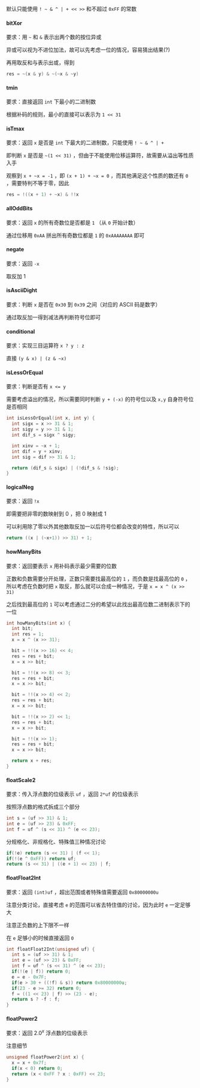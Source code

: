 默认只能使用 `! ~ & ^ | + << >>` 和不超过 `0xFF` 的常数
#### bitXor

要求：用 `~` 和 `&` 表示出两个数的按位异或

异或可以视为不进位加法，故可以先考虑一位的情况，容易猜出结果(?)

再用取反和与表示出或，得到

```cpp
res = ~(x & y) & ~(~x & ~y)
```

#### tmin

要求：直接返回 `int` 下最小的二进制数

根据补码的规则，最小的直接可以表示为 `1 << 31` 

#### isTmax

要求：返回 `x` 是否是 `int` 下最大的二进制数，只能使用 `! ~ & ^ | +` 

即判断 `x` 是否是 `~(1 << 31)` ，但由于不能使用位移运算符，故需要从溢出等性质入手

观察到 `x + ~x = -1` ，即 `(x + 1) + ~x = 0` ，而其他满足这个性质的数还有 `0` ，需要特判不等于零，因此

```cpp
res = !((x + 1) + ~x) & !!x
```

#### allOddBits

要求：返回 `x` 的所有奇数位是否都是 `1` （从 `0` 开始计数）

通过位移用 `0xAA` 拼出所有奇数位都是 `1` 的 `0xAAAAAAAA` 即可

#### negate

要求：返回 `-x` 

取反加 $1$ 

#### isAsciiDight

要求：判断 `x` 是否在 `0x30` 到 `0x39` 之间（对应的 ASCII 码是数字）

通过取反加一得到减法再判断符号位即可

#### conditional

要求：实现三目运算符 `x ? y : z` 

直接 `(y & x) | (z & ~x)` 

#### isLessOrEqual

要求：判断是否有 `x <= y` 

需要考虑溢出的情况，所以需要同时判断 `y + (-x)` 的符号位以及 `x,y` 自身符号位是否相同

```cpp
int isLessOrEqual(int x, int y) {
  int sigx = x >> 31 & 1;
  int sigy = y >> 31 & 1;
  int dif_s = sigx ^ sigy;

  int xinv = ~x + 1;
  int dif = y + xinv;
  int sig = dif >> 31 & 1;

  return (dif_s & sigx) | (!dif_s & !sig);
}
```

#### logicalNeg

要求：返回 `!x` 

即需要把非零的数映射到 $0$ ，把 $0$ 映射成 $1$ 

可以利用除了零以外其他数取反加一以后符号位都会改变的特性，所以可以

```cpp
return ((x | (~x+1)) >> 31) + 1;
```

#### howManyBits

要求：返回要表示 `x` 用补码表示最少需要的位数

正数和负数需要分开处理，正数只需要找最高位的 `1` ，而负数是找最高位的 `0` ，所以考虑在负数时把 `x` 取反，那么就可以合成一种情况，于是 `x = x ^ (x >> 31)` 

之后找到最高位的 `1` 可以考虑通过二分的希望以此找出最高位数二进制表示下的一位

```cpp
int howManyBits(int x) {
  int bit;
  int res = 1;
  x = x ^ (x >> 31);

  bit = !!(x >> 16) << 4;
  res = res + bit;
  x = x >> bit;

  bit = !!(x >> 8) << 3;
  res = res + bit;
  x = x >> bit;

  bit = !!(x >> 4) << 2;
  res = res + bit;
  x = x >> bit;

  bit = !!(x >> 2) << 1;
  res = res + bit;
  x = x >> bit;

  bit = !!(x >> 1);
  res = res + bit;
  x = x >> bit;

  return x + res;
}
```

#### floatScale2

要求：传入浮点数的位级表示 `uf` ，返回 `2*uf` 的位级表示

按照浮点数的格式拆成三个部分

```cpp
int s = (uf >> 31) & 1;
int e = (uf >> 23) & 0xFF;
int f = uf ^ (s << 31) ^ (e << 23);
```

分规格化、非规格化、特殊值三种情况讨论

```cpp
if(!e) return (s << 31) | (f << 1);
if(!(e ^ 0xFF)) return uf;
return (s << 31) | ((e + 1) << 23) | f;
```

#### floatFloat2Int

要求：返回 `(int)uf` ，超出范围或者特殊值需要返回 `0x80000000u`

注意分类讨论，直接考虑 `e` 的范围可以省去特住值的讨论，因为此时 `e` 一定足够大

注意正负数的上下限不一样

在 `e` 足够小的时候直接返回 `0` 

```cpp
int floatFloat2Int(unsigned uf) {
  int s = (uf >> 31) & 1;
  int e = (uf >> 23) & 0xFF;
  int f = uf ^ (s << 31) ^ (e << 23);
  if(!(e | f)) return 0;
  e = e - 0x7F;
  if(e > 30 + ((!f) & s)) return 0x80000000u;
  if(23 - e >= 32) return 0;
  f = ((1 << 23) | f) >> (23 - e);
  return s ? -f : f;
}
```

#### floatPower2

要求：返回 $2.0^{x}$ 浮点数的位级表示

注意细节

```cpp
unsigned floatPower2(int x) {
  x = x + 0x7f;
  if(x < 0) return 0;
  return (x < 0xFF ? x : 0xFF) << 23;
}
```

